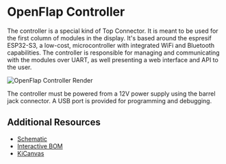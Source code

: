 # OpenFlap Controller

The controller is a special kind of Top Connector. It is meant to be used for the first column of modules in the display. It's based around the espresif ESP32-S3, a low-cost, microcontroller with integrated WiFi and Bluetooth capabilities. 
The controller is responsible for managing and communicating with the modules over UART, as well presenting a web interface and API to the user. 

![OpenFlap Controller Render](../hardware/controller/controller-3D_blender_top.png)

The controller must be powered from a 12V power supply using the barrel jack connector. A USB port is provided for programming and debugging.

## Additional Resources

- [Schematic](../hardware/controller/controller-schematic.pdf)
- [Interactive BOM](../hardware/controller/controller-ibom.html)
- [KiCanvas](https://kicanvas.org/?github=https%3A%2F%2Fgithub.com%2FToonVanEyck%2FOpenFlap%2Fblob%2Fmaster%2Fhardware%2Fcontroller%2Fsrc%2Fcontroller.kicad_pro)